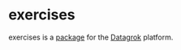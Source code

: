 # exercises

exercises is a [package](https://datagrok.ai/help/develop/develop#packages) for the [Datagrok](https://datagrok.ai) platform.